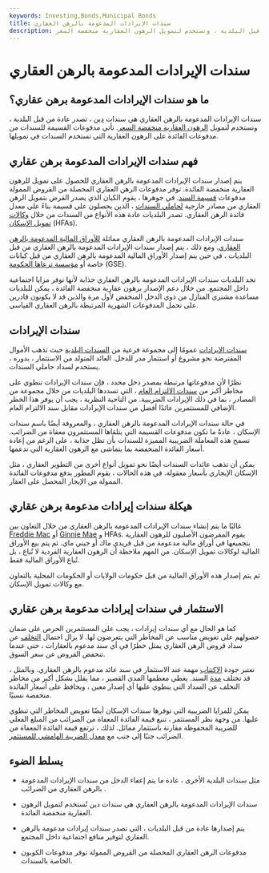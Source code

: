 ```yaml
---
keywords: Investing,Bonds,Municipal Bonds
title: سندات الإيرادات المدعومة بالرهن العقاري
description: سندات الإيرادات المدعومة بالرهن العقاري هي سندات دين ، تصدر عادة من قبل البلدية ، وتستخدم لتمويل الرهون العقارية منخفضة السعر.
---
```


# سندات الإيرادات المدعومة بالرهن العقاري
## ما هو سندات الإيرادات المدعومة برهن عقاري؟

سندات الإيرادات المدعومة بالرهن العقاري هي سندات [دين](/debtsecurity) ، تصدر عادة من قبل البلدية ، وتستخدم لتمويل [الرهون العقارية منخفضة السعر](/mortgage). تأتي مدفوعات القسيمة للسندات من مدفوعات الفائدة على الرهون العقارية التي تستخدم السندات في تمويلها.

## فهم سندات الإيرادات المدعومة برهن عقاري

يتم إصدار سندات الإيرادات المدعومة بالرهن العقاري للحصول على تمويل للرهون العقارية منخفضة الفائدة. توفر مدفوعات الرهن العقاري المحصلة من القروض الممولة مدفوعات [قسيمة السند](/coupon). في جوهرها ، يقوم الكيان الذي يصدر القرض بتمويل الرهن العقاري من مصادر خارجية [لحاملي السندات](/bondholder) ، الذين يحصلون على قسيمة بناءً على معدل فائدة الرهن العقاري. تصدر البلديات عادة هذه الأنواع من السندات من خلال [وكالات تمويل الإسكان](/fhfa) (HFAs).

سندات الإيرادات المدعومة بالرهن العقاري مماثلة [للأوراق المالية المدعومة بالرهن العقاري](/mbs). ومع ذلك ، يتم إصدار سندات الإيرادات المدعومة بالرهن العقاري من قبل البلديات ، في حين يتم إصدار الأوراق المالية المدعومة بالرهن العقاري من قبل كيانات خاصة أو [مؤسسة ترعاها الحكومة](/gse) (GSE).

تجد البلديات سندات الإيرادات المدعومة بالرهن العقاري جذابة لأنها توفر مزايا اجتماعية داخل المجتمع. من خلال دعم الإصدار برهون عقارية منخفضة الفائدة ، يمكن للبلديات مساعدة مشتري المنازل من ذوي الدخل المنخفض لأول مرة والذين قد لا يكونون قادرين على تحمل المدفوعات الشهرية المرتبطة بالرهن العقاري القياسي.

## سندات الإيرادات

[سندات الإيرادات](/revenuebond) عمومًا إلى مجموعة فرعية من [السندات البلدية](/municipalbond) حيث تذهب الأموال المقترضة نحو مشروع أو استثمار مدر للدخل. العائد المتولد من الاستثمار ، بدوره ، يستخدم لسداد حاملي السندات.

نظرًا لأن مدفوعاتها مرتبطة بمصدر دخل محدد ، فإن سندات الإيرادات تنطوي على مخاطر أكبر من [سندات الالتزام العام](/generalobligationbond) ، التي تسددها البلديات من خلال مجموعة من المصادر ، بما في ذلك الإيرادات الضريبية. من الناحية النظرية ، يجب أن يوفر هذا الخطر الإضافي للمستثمرين عائدًا أفضل من سندات الإيرادات مقابل سند الالتزام العام.

في حالة سندات الإيرادات المدعومة بالرهن العقاري ، والمعروفة أيضًا باسم سندات الإسكان ، عادةً ما تكون مدفوعات القسيمة التي يتلقاها المستثمرون معفاة من الضرائب. تسمح هذه المعاملة الضريبية المميزة للسندات بأن تظل جذابة ، على الرغم من إعادة أسعار الفائدة المنخفضة بما يتماشى مع الرهون العقارية التي تدعمها.

يمكن أن تذهب عائدات السندات أيضًا نحو تمويل أنواع أخرى من التطوير العقاري ، مثل الإسكان الإيجاري بأسعار معقولة. في هذه الحالات ، يقوم المطور بدفع مدفوعات الفائدة الممولة من الإيجار المحصل على العقار.

## هيكلة سندات إيرادات مدعومة برهن عقاري

غالبًا ما يتم إنشاء سندات الإيرادات المدعومة بالرهن العقاري من خلال التعاون بين [Freddie Mac](/freddiemac) أو [Ginnie Mae](/ginniemae) و HFAs. يقوم المقرضون الأصليون للرهون العقارية بتجميعها في أوراق مالية مدعومة من قبل فريدي ماك أو جيني ماي. ثم يتم بيع الأوراق المالية لوكالات تمويل الإسكان. من المهم ملاحظة أن الرهون العقارية الفردية لا تُباع ، بل تُباع الأوراق المالية فقط.

ثم يتم إصدار هذه الأوراق المالية من قبل حكومات الولايات أو الحكومات المحلية بالتعاون مع وكالات تمويل الإسكان.

## الاستثمار في سندات إيرادات مدعومة برهن عقاري

كما هو الحال مع أي سندات إيرادات ، يجب على المستثمرين الحرص على ضمان حصولهم على تعويض مناسب عن المخاطر التي يتعرضون لها. لا يزال احتمال [التخلف](/default2) عن سداد قروض الرهن العقاري يمثل خطرًا في أي سند مدعوم بالعقارات ، حتى عندما تنخفض القروض عن سعر السوق.

تعتبر جودة [الاكتتاب](/underwriting) مهمة عند الاستثمار في سند عائد مدعوم بالرهن العقاري. وبالمثل ، قد تختلف [مدة](/duration) السند. يغطي معظمها المدى القصير ، مما يقلل بشكل أكبر من مخاطر التخلف عن السداد التي ينطوي عليها أي إصدار معين ، ويحافظ على أسعار الفائدة منخفضة نسبيًا.

يمكن للمزايا الضريبية التي توفرها سندات الإسكان أيضًا تعويض المخاطر التي تنطوي عليها. من وجهة نظر المستثمر ، تنبع قيمة الفائدة المعفاة من الضرائب من المبلغ الفعلي للضريبة المحفوظة مقارنة باستثمار مماثل. لذلك ، ترتفع قيمة الفائدة المعفاة من الضرائب جنبًا إلى جنب مع [معدل الضريبة الهامشي للمستثمر](/marginaltaxrate).

## يسلط الضوء

- مثل سندات البلدية الأخرى ، عادة ما يتم إعفاء الدخل من سندات الإيرادات المدعومة بالرهن العقاري من الضرائب .

- سندات الإيرادات المدعومة بالرهن العقاري هي سندات دين تُستخدم لتمويل الرهون العقارية منخفضة الفائدة.

- يتم إصدارها عادة من قبل البلديات ، التي تصدر سندات إيرادات مدعومة بالرهن العقاري لتوفير منافع اجتماعية داخل المجتمع.

- مدفوعات الرهن العقاري المحصلة من القروض الممولة توفر مدفوعات الكوبون الخاصة بالسندات.


